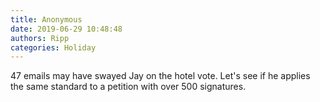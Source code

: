 ```yaml
---
title: Anonymous
date: 2019-06-29 10:48:48
authors: Ripp
categories: Holiday
---
```


 47 emails may have swayed Jay on the hotel vote.  Let's see if he applies the same standard to a petition with over 500 signatures.